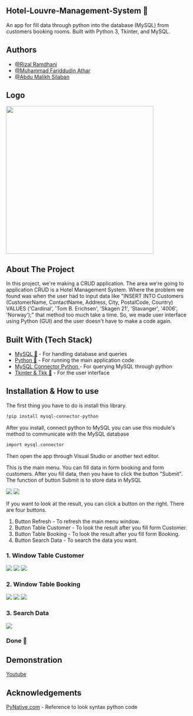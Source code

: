 ## Hotel-Louvre-Management-System 🏨
An app for fill data through python into the database (MySQL) 
from customers booking rooms. Built with Python 3, Tkinter, and MySQL.

## Authors

- [@Rizal Ramdhani](https://www.instagram.com/ramdhanirizal45/)
- [@Muhammad Fariddudin Athar](https://www.instagram.com/farid.udin25/)
- [@Abdu Malikh Silaban](https://www.instagram.com/abdumalikh/)

## Logo
<img src="/images/LouvreLogo.png" width="400" height="400">

## About The Project

In this project, 
we're making a CRUD application. 
The area we're going to application CRUD is a Hotel Management System. 
Where the problem we found was when the user had to input data like 
"INSERT INTO Customers (CustomerName, ContactName, Address, City, PostalCode, Country)
VALUES ('Cardinal', 'Tom B. Erichsen', 'Skagen 21', 'Stavanger', '4006', 'Norway');" that method too much take a time. So, we made user interface using Python (GUI) and the user doesn't have to make a code again. 



## Built With (Tech Stack)

 - [MySQL 🐬](https://www.mysql.com/) - For handling database and queries
 - [Python 🐍](https://www.python.org/) - For running the main application code
 - [MySQL Connector Python ](https://dev.mysql.com/doc/connector-python/en/t) - For querying MySQL through python
 - [Tkinter & Tkk 🎨](https://docs.python.org/3/library/tkinter.ttk.html) - For the user interface


## Installation & How to use

The first thing you have to do is install this library.

```bash
!pip install mysql-connector-python
```
After you install, connect python to MySQL you can use this module's method to communicate with the MySQL database
```bash
import mysql.connector
```
Then open the app through Visual Studio or another text editor. 

This is the main menu. You can fill data in form booking and form customers. After you fill data, then you have to click the button "Submit". The function of button Submit is to store data in MySQL

![](images/using/1.JPG) ![](images/using/2.JPG)


If you want to look at the result, you can click a button on the right. There are four buttons. 
1. Button Refresh - To refresh the main menu window.
2. Button Table Customer - To look the result after you fill form Customer.
3. Button Table Booking - To look the result after you fill form Booking.
4. Button Search Data -  To search the data you want.

### 1. Window Table Customer
![](images/using/3.JPG) ![](images/using/4.JPG)
![](images/using/5.JPG)

### 2. Window Table Booking
![](images/using/6.JPG) ![](images/using/7.JPG)
![](images/using/8.JPG)

### 3. Search Data
![](images/using/9.JPG)






### Done 🎉


## Demonstration
[Youtube](https://www.youtube.com/watch?v=pCqj7PirhMw)
                                                                         

## Acknowledgements 
[PyNative.com](https://pynative.com/) - Reference to look syntax python code





